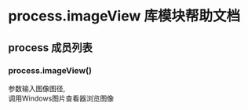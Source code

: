 # process.imageView 库模块帮助文档

<a id="process"></a>
## process 成员列表


<a id="process.imageView"></a>
### process.imageView() 
 参数输入图像图径,  
调用Windows图片查看器浏览图像
